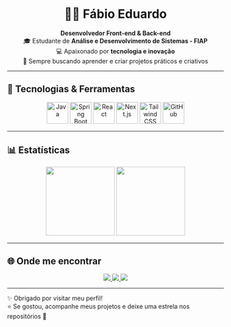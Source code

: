 


<h1 align="center">👨‍💻 Fábio Eduardo</h1>

<p align="center">
  <b>Desenvolvedor Front-end & Back-end</b><br>
  🎓 Estudante de <b>Análise e Desenvolvimento de Sistemas - FIAP</b><br>
  💻 Apaixonado por <b>tecnologia e inovação</b><br>
  🚀 Sempre buscando aprender e criar projetos práticos e criativos
</p>

---

## 🚀 Tecnologias & Ferramentas
<p align="center">
  <img src="https://cdn.jsdelivr.net/gh/devicons/devicon/icons/java/java-original.svg" width="50" height="50" alt="Java"/>
  <img src="https://cdn.jsdelivr.net/gh/devicons/devicon/icons/spring/spring-original.svg" width="50" height="50" alt="Spring Boot"/>
  <img src="https://cdn.jsdelivr.net/gh/devicons/devicon/icons/react/react-original.svg" width="50" height="50" alt="React"/>
  <img src="https://cdn.jsdelivr.net/gh/devicons/devicon/icons/nextjs/nextjs-original.svg" width="50" height="50" alt="Next.js"/>
  <img src="https://cdn.jsdelivr.net/gh/devicons/devicon/icons/tailwindcss/tailwindcss-plain.svg" width="50" height="50" alt="Tailwind CSS"/>
  <img src="https://cdn.jsdelivr.net/gh/devicons/devicon/icons/github/github-original.svg" width="50" height="50" alt="GitHub"/>
</p>

---

## 📊 Estatísticas
<p align="center">
  <img height="160em" src="https://github-readme-stats.vercel.app/api?username=fabioeduu&show_icons=true&theme=tokyonight&count_private=true&locale=pt-br" />
  <img height="160em" src="https://github-readme-stats.vercel.app/api/top-langs/?username=fabioeduu&layout=compact&theme=tokyonight&locale=pt-br" />
</p>

---

## 🌐 Onde me encontrar
<p align="center">
  <a href="https://www.linkedin.com/in/fabioeduu">
    <img src="https://img.shields.io/badge/LinkedIn-0A66C2?style=for-the-badge&logo=linkedin&logoColor=white" />
  </a>
  <a href="https://github.com/fabioeduu">
    <img src="https://img.shields.io/badge/GitHub-000000?style=for-the-badge&logo=github&logoColor=white" />
  </a>
  <a href="mailto:fabioeduu@outlook.com">
    <img src="https://img.shields.io/badge/Outlook-0078D4?style=for-the-badge&logo=microsoftoutlook&logoColor=white" />
  </a>
</p>

---

✨ Obrigado por visitar meu perfil!  
⭐ Se gostou, acompanhe meus projetos e deixe uma estrela nos repositórios 🚀

